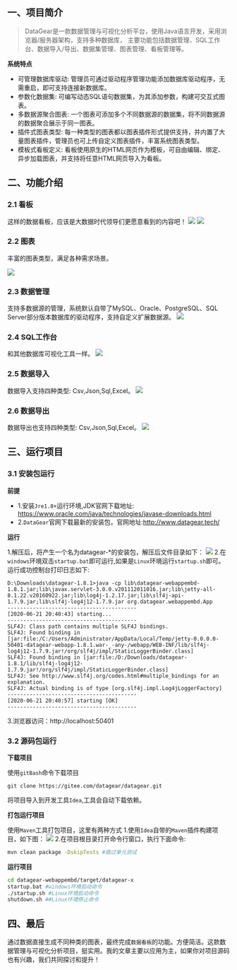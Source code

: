 ## 一、项目简介
> DataGear是一款数据管理与可视化分析平台，使用Java语言开发，采用浏览器/服务器架构，支持多种数据库， 主要功能包括数据管理、SQL工作台、数据导入/导出、数据集管理、图表管理、看板管理等。

**系统特点**

- 可管理数据库驱动: 管理员可通过驱动程序管理功能添加数据库驱动程序，无需重启，即可支持连接新数据库。
- 参数化数据集: 可编写动态SQL语句数据集，为其添加参数，构建可交互式图表。
- 多数据源聚合图表: 一个图表可添加多个不同数据源的数据集，将不同数据源的数据聚合展示于同一图表。
- 插件式图表类型: 每一种类型的图表都以图表插件形式提供支持，并内置了大量图表插件，管理员也可上传自定义图表插件，丰富系统图表类型。
- 模板式看板定义: 看板使用原生的HTML网页作为模板，可自由编辑、绑定、异步加载图表，并支持将任意HTML网页导入为看板。
## 二、功能介绍
### 2.1 看板
这样的数据看板，应该是大数据时代领导们更愿意看到的内容吧！
![](https://static01.imgkr.com/temp/dd4e60f11c8f4fb787ab0a2fcd93cae7.png)
![](https://static01.imgkr.com/temp/7dc071232b434c9ca579f575521ac0ef.png)

### 2.2 图表
丰富的图表类型，满足各种需求场景。

![](https://static01.imgkr.com/temp/46ada55046c247fe8705a5342c329f27.png)

### 2.3 数据管理
支持多数据源的管理，系统默认自带了MySQL、Oracle、PostgreSQL、SQL Server部分版本数据库的驱动程序，支持自定义扩展数据源。
![](https://static01.imgkr.com/temp/0b94a274300640aebb75995e0251c994.png)

### 2.4 SQL工作台
和其他数据库可视化工具一样。
![](https://static01.imgkr.com/temp/4020e1afd4d14b6c94d8c477c466c698.png)

### 2.5 数据导入
数据导入支持四种类型: Csv,Json,Sql,Excel。
![](https://static01.imgkr.com/temp/88bf66c446904963a1c2ba4a0f19bf3c.png)

### 2.6 数据导出
数据导出也支持四种类型: Csv,Json,Sql,Excel。
![](https://static01.imgkr.com/temp/72155ee175ad453f84e09f2435c3df49.png)





## 三、运行项目
### 3.1 安装包运行
**前提**
- 1.安装`Jre1.8+`运行环境,JDK官网下载地址: https://www.oracle.com/java/technologies/javase-downloads.html
- 2.`DataGear`官网下载最新的安装包，官网地址:http://www.datagear.tech/

**运行**

1.解压后，将产生一个名为datagear-*的安装包，解压后文件目录如下：
![](https://static01.imgkr.com/temp/9739db52c10444f88f1b1334ee778046.png)
2.在`windows`环境双击`startup.bat`即可运行,如果是`Linux`环境运行`startup.sh`即可。运行成功控制台打印日志如下:
```
D:\Downloads\datagear-1.8.1>java -cp lib\datagear-webappembd-1.8.1.jar;lib\javax.servlet-3.0.0.v201112011016.jar;lib\jetty-all-8.1.22.v20160922.jar;lib\log4j-1.2.17.jar;lib\slf4j-api-1.7.9.jar;lib\slf4j-log4j12-1.7.9.jar org.datagear.webappembd.App
-----------------------------------------
[2020-06-21 20:40:43] starting...
-----------------------------------------
SLF4J: Class path contains multiple SLF4J bindings.
SLF4J: Found binding in [jar:file:/C:/Users/Administrator/AppData/Local/Temp/jetty-0.0.0.0-50401-datagear-webapp-1.8.1.war-_-any-/webapp/WEB-INF/lib/slf4j-log4j12-1.7.9.jar!/org/slf4j/impl/StaticLoggerBinder.class]
SLF4J: Found binding in [jar:file:/D:/Downloads/datagear-1.8.1/lib/slf4j-log4j12-1.7.9.jar!/org/slf4j/impl/StaticLoggerBinder.class]
SLF4J: See http://www.slf4j.org/codes.html#multiple_bindings for an explanation.
SLF4J: Actual binding is of type [org.slf4j.impl.Log4jLoggerFactory]
-----------------------------------------
[2020-06-21 20:40:57] starting [OK]
-----------------------------------------
```
3.浏览器访问：http://localhost:50401

### 3.2 源码包运行

**下载项目**

使用`gitBash`命令下载项目
```
git clone https://gitee.com/datagear/datagear.git
```
将项目导入到开发工具`Idea`,工具会自动下载依赖。

**打包运行项目**

使用`Maven`工具打包项目，这里有两种方式
1.使用`Idea`自带的`Maven`插件构建项目，如下图：
![](https://static01.imgkr.com/temp/60ab1ea2e9a64435bf44b28a0f59d7a9.png)
2.在项目根目录打开命令行窗口，执行下面命令:
```bash
mvn clean package -DskipTests #跳过单元测试
```

**运行项目**

```bash
cd datagear-webappembd/target/datagear-x
startup.bat #windows环境启动命令
./startup.sh #Linux环境启动命令
shutdown.sh ##Linux环境停止命令
```

## 四、最后
通过数据直接生成不同种类的图表，最终完成`数据看板`的功能。方便简洁。这款数据管理与可视化分析项目，挺实用。我的文章主要以应用为主，如果你对项目源码也有兴趣，我们共同探讨和提升！